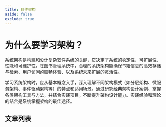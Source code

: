 ```yaml
---
title: 软件架构
aside: false
exclude: true
---
```


# 为什么要学习架构？

系统架构是构建和设计复杂软件系统的关键，它决定了系统的稳定性、可扩展性、性能和可维护性。在图书管理系统中，合理的系统架构能确保书籍信息的高效存储与检索、用户访问的顺畅体验、以及系统未来扩展的灵活性。

学习系统架构时，应从基本概念入手，深入理解不同架构模式（如分层架构、微服务架构、事件驱动架构等）的特点和适用场景。通过研究经典架构设计案例、掌握各类架构工具与方法，并结合实践项目，不断提升架构设计能力。实践经验和理论的结合是系统掌握架构的最佳途径。

## 文章列表

<script setup>
import { data } from '../../.vitepress/theme/architect.data';
import PostCards from '../../.vitepress/theme/components/PostCards.vue';
</script>
<style module>
.title {
  font-size: 2em;
  line-height: 2em;
  font-weight: bold;
  text-align: center;
}
.desc {
  font-size: 14px;
  padding: 10px 0;
}
</style>

<section>
  <div v-for="(categoryGroup, index) in data" :key="index">
    <PostCards :data="categoryGroup.data"></PostCards>
  </div>
</section>
